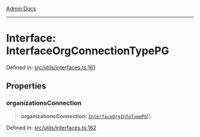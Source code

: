 [Admin Docs](/)

***

# Interface: InterfaceOrgConnectionTypePG

Defined in: [src/utils/interfaces.ts:161](https://github.com/PalisadoesFoundation/talawa-admin/blob/main/src/utils/interfaces.ts#L161)

## Properties

### organizationsConnection

> **organizationsConnection**: [`InterfaceOrgInfoTypePG`](InterfaceOrgInfoTypePG.md)[]

Defined in: [src/utils/interfaces.ts:162](https://github.com/PalisadoesFoundation/talawa-admin/blob/main/src/utils/interfaces.ts#L162)
